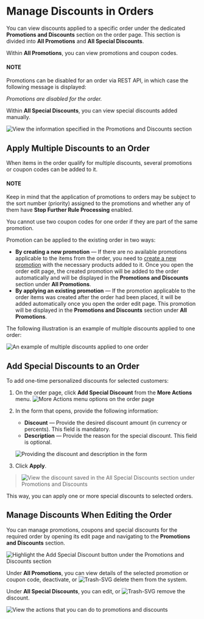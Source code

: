 <a id="user-guide-sales-orders-promotions"></a>

# Manage Discounts in Orders

You can view discounts applied to a specific order under the dedicated **Promotions and Discounts** section on the order page. This section is divided into **All Promotions** and **All Special Discounts**.

Within **All Promotions**, you can view promotions and coupon codes.

#### NOTE
Promotions can be disabled for an order via REST API, in which case the following message is displayed:

*Promotions are disabled for the order.*

Within **All Special Discounts**, you can view special discounts added manually.

![View the information specified in the Promotions and Discounts section](user/img/marketing/promotions/PromotionsInOrdersNew.png)

<a id="user-guide-sales-orders-promotions-apply-multiple-discounts"></a>

## Apply Multiple Discounts to an Order

When items in the order qualify for multiple discounts, several promotions or coupon codes can be added to it.

#### NOTE
Keep in mind that the application of promotions to orders may be subject to the sort number (priority) assigned to the promotions and whether any of them have **Stop Further Rule Processing** enabled.

You cannot use two coupon codes for one order if they are part of the same promotion.

Promotion can be applied to the existing order in two ways:

* **By creating a new promotion** — If there are no available promotions applicable to the items from the order, you need to [create a new promotion](create.md#user-guide-marketing-promotions-create) with the necessary products added to it. Once you open the order edit page, the created promotion will be added to the order automatically and will be displayed in the **Promotions and Discounts** section under **All Promotions**.
* **By applying an existing promotion** — If the promotion applicable to the order items was created after the order had been placed, it will be added automatically once you open the order edit page. This promotion will be displayed in the **Promotions and Discounts** section under **All Promotions**.

The following illustration is an example of multiple discounts applied to one order:

![An example of multiple discounts applied to one order](user/img/marketing/promotions/MultiplePromotionsAppliedtoOrder.png)

<a id="user-guide-sales-orders-promotions-add-special-discount"></a>

## Add Special Discounts to an Order

To add one-time personalized discounts for selected customers:

1. On the order page, click **Add Special Discount** from the **More Actions** menu.
   ![More Actions menu options on the order page](user/img/marketing/promotions/more-actions-discount.png)
2. In the form that opens, provide the following information:
   * **Discount** — Provide the desired discount amount (in currency or percents). This field is mandatory.
   * **Description** — Provide the reason for the special discount. This field is optional.

   ![Providing the discount and description in the form](user/img/marketing/promotions/AddSpecialDiscount2.png)
3. Click **Apply**.

> ![View the discount saved in the All Special Discounts section under Promotions and Discounts](user/img/marketing/promotions/AddSpecialDiscount3.png)

This way, you can apply one or more special discounts to selected orders.

## Manage Discounts When Editing the Order

You can manage promotions, coupons and special discounts for the required order by opening its edit page and navigating to the **Promotions and Discounts** section.

![Highlight the Add Special Discount button under the Promotions and Discounts section](user/img/marketing/promotions/AddSpecialDiscount4.png)

Under **All Promotions**, you can <i class="fa fa-eye fa-lg" aria-hidden="true"></i> view details of the selected promotion or coupon code, <i class="fa fa-times fa-lg" aria-hidden="true"></i> deactivate, or ![Trash-SVG](_themes/sphinx_rtd_theme/static/svg-icons/trash.svg) delete them from the system.

Under **All Special Discounts**, you can <i class="fa fa-edit fa-lg" aria-hidden="true"></i> edit, or ![Trash-SVG](_themes/sphinx_rtd_theme/static/svg-icons/trash.svg) remove the discount.

![View the actions that you can do to promotions and discounts](user/img/marketing/promotions/ManagePromotionsIcons.png)
<!-- finish_promotions_in_order -->
<!-- fa-bars = fa-navicon -->
<!-- Ic Tiles is used as Set As Default in saved views, and as tiles in display layout options -->
<!-- IcPencil refers to Rename in Commerce and Inline Editing in CRM -->
<!-- Check mark in the square. -->
<!-- SortDesc is also used as drop-down arrow -->
<!-- A -->
<!-- B -->
<!-- C -->
<!-- D -->
<!-- E -->
<!-- F -->
<!-- G -->
<!-- H -->
<!-- I -->
<!-- L -->
<!-- M -->
<!-- P -->
<!-- R -->
<!-- S -->
<!-- T -->
<!-- U -->
<!-- Z -->
